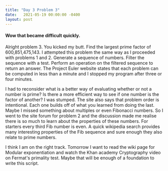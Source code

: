```yaml
---
title: "Day 3 Problem 3"
date:   2021-05-19 00:00:00 -0400
layout: post
---
```

#### Wow that became difficult quickly.
Alright problem 3. You kicked my butt. Find the largest prime factor of 600,851,475,143. I attempted this problem the same way as I proceeded with problems 1 and 2. Generate a sequence of numbers. Filter the sequence with a test. Perform an operation on the filtered sequence to return an answer. The Project Euler website states that each problem can be computed in less than a minute and I stopped my program after three or four minutes.

I had to reconsider what is a better way of evaluating whether or not a number is prime? Is there a more efficient way to see if one number is the factor of another? I was stumped. The site also says that problem order is intentional. Each one builds off of what you learned from doing the last. Maybe I missed something about multiples or even Fibonacci numbers. So I went to the site forum for problem 2 and the discussion made me realise there is so much to learn about the properties of these numbers. For starters every third Fib number is even. A quick wikipedia search provides many interesting properties of the Fib sequence and sure enough they also relate to prime numbers.

I think I am on the right track. Tomorrow I want to read the wiki page for Modular exponentiation and watch the Khan academy Cryptography video on Fermat's primality test. Maybe that will be enough of a foundation to write this script.